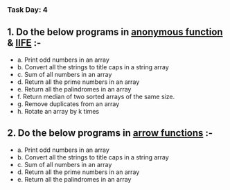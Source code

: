 ### Task Day: 4

## 1. Do the below programs in [anonymous function](https://github.com/Sharavanakumar35/day-4-task/blob/main/anonymous.js) & [IIFE](https://github.com/Sharavanakumar35/day-4-task/blob/main/iife.js) :-

+ a. Print odd numbers in an array
+ b. Convert all the strings to title caps in a string array
+ c. Sum of all numbers in an array
+ d. Return all the prime numbers in an array
+ e. Return all the palindromes in an array
+ f. Return median of two sorted arrays of the same size.
+ g. Remove duplicates from an array
+ h. Rotate an array by k times

## 2. Do the below programs in [arrow functions](https://github.com/Sharavanakumar35/day-4-task/blob/main/arrowFunctions.js) :-

+ a. Print odd numbers in an array
+ b. Convert all the strings to title caps in a string array
+ c. Sum of all numbers in an array
+ d. Return all the prime numbers in an array
+ e. Return all the palindromes in an array